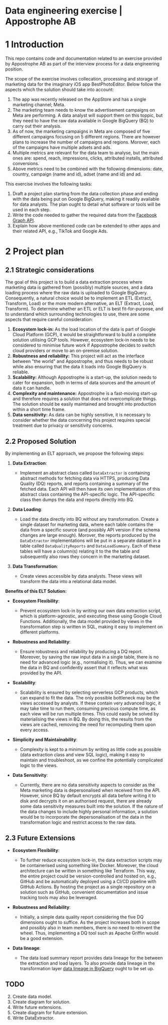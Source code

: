 # Data engineering exercise | Appostrophe AB

# 1 Introduction

This repo contains code and documentation related to an exercise provided by Appostrophe AB as part of the interview process for a data engineering position.

The scope of the exercise involves collecation, processing and storage of marketing data for the imaginary iOS app BestPhotoEditor. Below follow the aspects which the solution should take into account:
1. The app was recently released on the AppStore and has a single marketing channel; Meta.
2. The marketing team needs to know the advertisement campaigns on Meta are performing. A data analyst will support them on this toppic, but they need to have the raw data available in Google
BigQuery (BQ) to carry out their analysis.
3. As of now, the marketing campaigns in Meta are composed of five different campaigns focusing on 5 different regions. There are however plans to increase the number of campaigns and regions. Morover, each of the campaigns have multiple adsets and ads.
4. Multiple metrics are relevant for the data team to analyse, but the main ones are: spend, reach, impressions, clicks, attributed installs, attributed conversions.
5. Above metrics need to be combined with the following dimensions: date, country, campaign (name and id), adset (name and id) and ad.

This exercise involves the following tasks:
1. Draft a project plan starting from the data collection phase and ending with the data being put on Google BigQuery, making it readily available for data analysts. The plan ought to detail what software or tools will be used in each step.
2. Write the code needed to gather the required data from the [Facebook Graph API](https://developers.facebook.com/docs/graph-api/).
3. Explain how above mentioned code can be extended to other apps and their related API, e.g., TikTok and Google Ads.

# 2 Project plan

## 2.1 Strategic considerations 

The goal of this project is to build a data extraction process where marketing data is gathered from (possibly) multiple sources, and a data loading process where the raw data is uploaded to Google BigQuery. Consequently, a natural choice would be to implement an ETL (Extract, Transform, Load) or the more modern alternative, an ELT (Extract, Load, Transform). To determine whether an ETL or ELT is best fit-for-purpose, and to understand which surrounding technologies to use, there are some aspects that require careful consideration:

1. **Ecosystem lock-in:** As the load location of the data is part of Google Cloud Platform (GCP), it would be straightforward to build a complete solution utilising GCP tools. However, ecosystem lock-in needs to be considered to minimise future work if Appostrophe decides to switch cloud providers or move to an on-premise solution.
2. **Robustness and reliability:** This project will act as the interface between "the world" and Appostrophe, and thus needs to be robust while also ensuring that the data it loads into Google BigQuery is reliable.
3. **Scalability:** Although Appostrophe is a start-up, the solution needs to cater for expansion, both in terms of data sources and the amount of data it can handle.
4. **Complexity and maintenance:** Appostrophe is a fast-moving start-up and therefore requires a solution that does not overcomplicate things. The solution should be easily maintained and brought into production within a short time frame.
5. **Data sensitivity:** As data can be highly sensitive, it is necessary to consider whether the data concerning this project requires special treatment due to privacy or sensitivity concerns.

## 2.2 Proposed Solution

By implementing an ELT approach, we propose the following steps:

1. **Data Extraction**:
    - Implement an abstract class called `DataExtractor` is containing abstract methods for fetching data via HTTPS, producing Data Quality (DQ) reports, and reports containing a summary of the fetched data. Each API will then have its own implementation of this abstract class containing the API-specific logic. The API-specific class then dumps the data and reports directly into BQ.

2. **Data Loading**:
    - Load the data directly into BQ without any transformation. Create a single dataset for marketing data, where each table contains the data from a specific source (and possibly API version if the schema changes are large enough). Morover, the reports produced by the `DataExtractor` implementations will be put in a separate dataset in a table called `DataQualityReports` and `DataLoadSummary`. Each of these tables will have a column(s) relating it to the the table and subsequently also rows they concern in the marketing dataset. 

3. **Data Transformation**:
    - Create views accessible by data analysts. These views will transform the data into a relational data model.

**Benefits of this ELT Solution:**

- **Ecosystem Flexibility**:
    - Prevent ecosystem lock-in by writing our own data extraction script, which is platform-agnostic, and executing these using Google Cloud Functions. Additionally, the data model provided by views in the transformation step is written in SQL, making it easy to implement on different platforms.

- **Robustness and Reliability**:
    - Ensure robustness and reliability by producing a DQ report. Moreover, by saving the raw input data in a single table, there is no need for advanced logic (e.g., normalising it). Thus, we can examine the data in BQ and confidently assert that it reflects what was provided by the API.

- **Scalability**:
    - Scalability is ensured by selecting serverless GCP products, which can expand to fit the data. The only possible bottleneck may be the views accessed by analysts. If these contain very advanced logic, it may take time to run them, consuming precious compute time, as each view will be run multiple times. This could easily be solved by materialising the views in BQ. By doing this, the results from the views are cached, removing the need for recomputing them upon every access.

- **Simplicity and Maintainability**:
    - Complexity is kept to a minimum by writing as little code as possible (data extraction class and view SQL logic), making it easy to maintain and troubleshoot, as we confine the potentially complicated logic to the views.

- **Data Sensitivity**:
    - Currently, there are no data sensitivity aspects to consider as the Meta marketing data is depersonalised when received from the API. However, since BQ by default encrypts all data before writing it to disk and decrypts it on an authorised request, there are already some data sensitivity measures built into the solution. If the nature of the data changes to include highly personal information, a solution would be to incorporate the depersonalisation of the data in the transformation logic and restrict access to the raw data.

## 2.3 Future Extensions

- **Ecosystem Flexibility**:
    - To further reduce ecosystem lock-in, the data extraction scripts may be containerised using something like Docker. Moreover, the cloud architecture can be written in something like Terraform. This way, the entire project could be version-controlled and hosted on, e.g., GitHub and be automatically deployed using a CI/CD pipeline with GitHub Actions. By hosting the project as a single repository on a solution such as GitHub, convenient documentation and issue tracking tools may also be leveraged.

- **Robustness and Reliability**:
    - Initially, a simple data quality report considering the five DQ dimensions ought to suffice. As the project increases both in scope and possibly also in team members, there is no need to reinvent the wheel. Thus, implementing a DQ tool such as Apache Griffin would be a good extension.

- **Data lineage**:
	- The data load summary report provides data lineage for the between the extraction and load layers. To also provide data lineage in the transformation layer [data lineage in BigQuery](https://cloud.google.com/data-catalog/docs/how-to/track-lineage) ought to be set up.

## TODO
2. Create data model. 
3. Create diagram for solution.
4. Write future extensions.
5. Create diagram for future extension.
6. Write DataExtractor.

